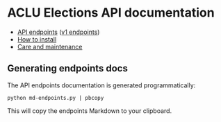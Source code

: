 # ACLU Elections API documentation

* [API endpoints](endpoints.md) ([v1 endpoints](endpoints-v1.md))
* [How to install](install.md)
* [Care and maintenance](maintenance.md)

## Generating endpoints docs

The API endpoints documentation is generated programmatically:

```
python md-endpoints.py | pbcopy
```

This will copy the endpoints Markdown to your clipboard.
